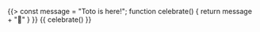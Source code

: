{{>
	const message = "Toto is here!";
	function celebrate() {
	  return message + "🥳"
	}
}}
{{ celebrate() }}